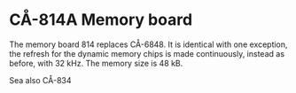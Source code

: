 # CÅ-814A Memory board
The memory board 814 replaces CÅ-6848. It is identical with one exception, the refresh for the dynamic memory chips is made continuously, instead as before, with 32 kHz. The memory size is 48 kB.  

Sea also CÅ-834